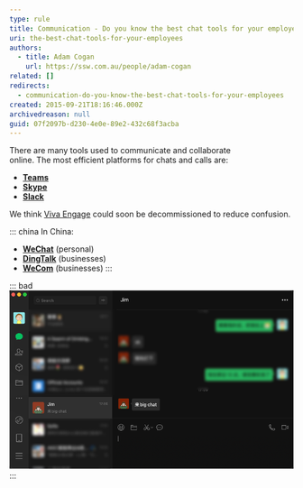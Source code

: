 ```yaml
---
type: rule
title: Communication - Do you know the best chat tools for your employees?
uri: the-best-chat-tools-for-your-employees
authors:
  - title: Adam Cogan
    url: https://ssw.com.au/people/adam-cogan
related: []
redirects:
  - communication-do-you-know-the-best-chat-tools-for-your-employees
created: 2015-09-21T18:16:46.000Z
archivedreason: null
guid: 07f2097b-d230-4e0e-89e2-432c68f3acba
---
```

There are many tools used to communicate and collaborate online. The most efficient platforms for chats and calls are:

<!--endintro-->

* **[Teams](https://products.office.com/en-ca/microsoft-teams/group-chat-software)**
* **[Skype](https://www.skype.com/)**
* **[Slack](https://slack.com/)**

We think [Viva Engage](https://www.yammer.com/) could soon be decommissioned to reduce confusion.

::: china
In China:

* **[WeChat](https://www.wechat.com/)** (personal)
* **[DingTalk](https://www.dingtalk.com/en)** (businesses)
* **[WeCom](https://work.weixin.qq.com/)** (businesses)
  :::

::: bad
![Figure: Bad example - Use WeChat for work](use-wechat-for-work.png)
:::